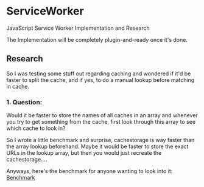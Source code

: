 # ServiceWorker
JavaScript Service Worker Implementation and Research

The Implementation will be completely plugin-and-ready once it's done.


## Research

So I was testing some stuff out regarding caching and wondered if it'd be faster to split the cache, and if yes, to do a manual lookup before matching in cache.

### 1. Question: 

Would it be faster to store the names of all caches in an array and whenever you try to get something from the cache, 
first look through this array to see which cache to look in? 

So I wrote a little benchmark and surprise, cachestorage is way faster than the array lookup beforehand.
Maybe it would be faster to store the exact URLs in the lookup array, but then you would just recreate the cachestorage....

Anyways, here's the benchmark for anyone wanting to look into it: [Benchmark](https://jsperf.com/array-or-cachestorage/1)
